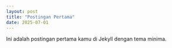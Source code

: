 ```yaml
---
layout: post
title: "Postingan Pertama"
date: 2025-07-01
---
```


Ini adalah postingan pertama kamu di Jekyll dengan tema minima.
